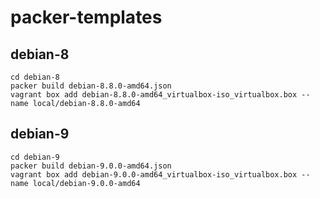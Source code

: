 packer-templates
================

debian-8
--------

    cd debian-8
    packer build debian-8.8.0-amd64.json
    vagrant box add debian-8.8.0-amd64_virtualbox-iso_virtualbox.box --name local/debian-8.8.0-amd64

debian-9
--------

    cd debian-9
    packer build debian-9.0.0-amd64.json
    vagrant box add debian-9.0.0-amd64_virtualbox-iso_virtualbox.box --name local/debian-9.0.0-amd64
